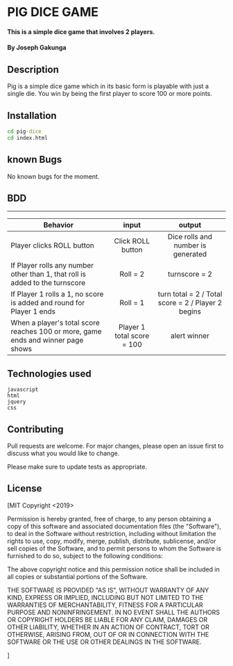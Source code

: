 # PIG DICE GAME
#### This is a simple dice game that involves 2 players.
#### By **Joseph Gakunga**
## Description
Pig is a simple dice game which in its basic form is playable with just a single die. You win by being the first player to score 100 or more points.

## Installation
  ```cmd
  cd pig-dice
  cd index.html
  ```

## known Bugs
No known bugs for the moment.

## BDD
_____________________________________________________________________________________________________________________________________________________________________________________
| Behavior                                                                             | input                                  | output                                            |
|--------------------------------------------------------------------------------------|:--------------------------------------:|:-------------------------------------------------:|
| Player clicks ROLL button                                                            |Click ROLL button                       | Dice rolls and number is generated                |
|If Player rolls any number other than 1, that roll is added to the turnscore          |Roll = 2                                |turnscore = 2                                      |
| If Player 1 rolls a 1, no score is added and round for Player 1 ends                 | Roll = 1                               |turn total = 2 / Total score = 2 / Player 2 begins |
|When a player's total score reaches 100 or more, game ends and winner page shows      |Player 1 total score = 100              |alert winner                                       |                |______________________________________________________________________________________|_________________________________________|__________________________________________________| 


## Technologies used
    javascript
    html
    jquery
    css
## Contributing
Pull requests are welcome. For major changes, please open an issue first to discuss what you would like to change.

Please make sure to update tests as appropriate.

## License
[MIT
Copyright <2019> <Joseph>

Permission is hereby granted, free of charge, to any person obtaining a copy of this software and associated documentation files (the "Software"), to deal in the Software without restriction, including without limitation the rights to use, copy, modify, merge, publish, distribute, sublicense, and/or sell copies of the Software, and to permit persons to whom the Software is furnished to do so, subject to the following conditions:

The above copyright notice and this permission notice shall be included in all copies or substantial portions of the Software.

THE SOFTWARE IS PROVIDED "AS IS", WITHOUT WARRANTY OF ANY KIND, EXPRESS OR IMPLIED, INCLUDING BUT NOT LIMITED TO THE WARRANTIES OF MERCHANTABILITY, FITNESS FOR A PARTICULAR PURPOSE AND NONINFRINGEMENT. IN NO EVENT SHALL THE AUTHORS OR COPYRIGHT HOLDERS BE LIABLE FOR ANY CLAIM, DAMAGES OR OTHER LIABILITY, WHETHER IN AN ACTION OF CONTRACT, TORT OR OTHERWISE, ARISING FROM, OUT OF OR IN CONNECTION WITH THE SOFTWARE OR THE USE OR OTHER DEALINGS IN THE SOFTWARE.


]